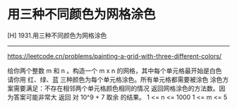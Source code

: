 # 用三种不同颜色为网格涂色
[H]
1931.用三种不同颜色为网格涂色

---
https://leetcode.cn/problems/painting-a-grid-with-three-different-colors/


给你两个整数 m 和 n 。构造一个 m x n 的网格，其中每个单元格最开始是白色
请你用 红、绿、蓝 三种颜色为每个单元格涂色。所有单元格都需要被涂色
涂色方案需要满足：不存在相邻两个单元格颜色相同的情况
返回网格涂色的方法数。因为答案可能非常大
返回 对 10^9 + 7 取余 的结果。
1 <= n <= 1000
1 <= m <= 5